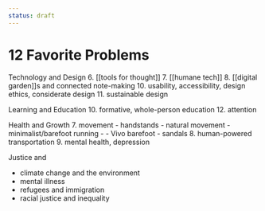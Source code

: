 ```yaml
---
status: draft
---
```

# 12 Favorite Problems

Technology and Design
6. [[tools for thought]]
7. [[humane tech]]
8. [[digital garden]]s and connected note-making
10. usability, accessibility, design ethics, considerate design
11. sustainable design 

Learning and Education
10. formative, whole-person education
12. attention

Health and Growth
7. movement
	- handstands
	- natural movement
	- minimalist/barefoot running
		- 	- Vivo barefoot
		- sandals
8. human-powered transportation
9. mental health, depression

Justice and 
- climate change and the environment
- mental illness
- refugees and immigration
- racial justice and inequality